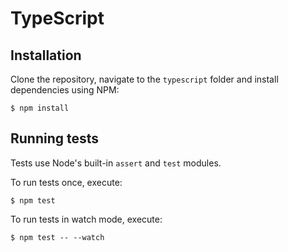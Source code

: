 # TypeScript

## Installation

Clone the repository, navigate to the `typescript` folder and install
dependencies using NPM:

```
$ npm install
```

## Running tests

Tests use Node's built-in `assert` and `test` modules.

To run tests once, execute:

```
$ npm test
```

To run tests in watch mode, execute:

```
$ npm test -- --watch
```
